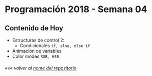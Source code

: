 # Programación 2018 - Semana 04
## Contenido de Hoy

* Estructuras de control 2:
  * Condicionales `if, else, else if`
* Animación de variables
* Color modes `RGB, HSB`




###### *««« volver al [home del repositorio](https://github.com/Franzel/UDD_Programacion_2018_1sem_1)*
